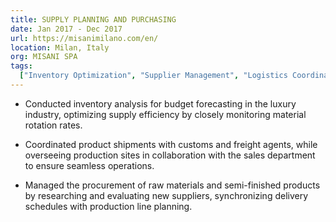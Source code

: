 ```yaml
---
title: SUPPLY PLANNING AND PURCHASING  
date: Jan 2017 - Dec 2017
url: https://misanimilano.com/en/
location: Milan, Italy
org: MISANI SPA
tags:
  ["Inventory Optimization", "Supplier Management", "Logistics Coordination"]
---
```


- Conducted inventory analysis for budget forecasting in the luxury industry, optimizing supply efficiency by closely monitoring material rotation rates.

- Coordinated product shipments with customs and freight agents, while overseeing production sites in collaboration with the sales department to ensure seamless operations.

- Managed the procurement of raw materials and semi-finished products by researching and evaluating new suppliers, synchronizing delivery schedules with production line planning.
